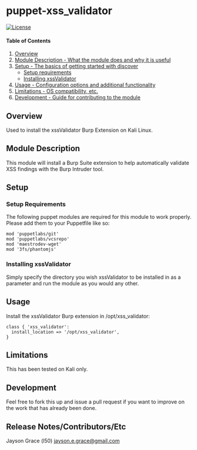 puppet-xss_validator
===================
[![License](http://img.shields.io/:license-mit-blue.svg)](http://doge.mit-license.org)

#### Table of Contents

1. [Overview](#overview)
2. [Module Description - What the module does and why it is
   useful](#module-description)
3. [Setup - The basics of getting started with discover](#setup)
    * [Setup requirements](#setup-requirements)
    * [Installing xssValidator](#installing-xssvalidator)
4. [Usage - Configuration options and additional functionality](#usage)
5. [Limitations - OS compatibility, etc.](#limitations)
6. [Development - Guide for contributing to the module](#development)

## Overview

Used to install the xssValidator Burp Extension on Kali Linux.

## Module Description

This module will install a Burp Suite extension to help automatically validate XSS findings with the Burp Intruder tool.

## Setup

### Setup Requirements

The following puppet modules are required for this module to work
properly. Please add them to your Puppetfile like so:

```
mod 'puppetlabs/git'
mod 'puppetlabs/vcsrepo'
mod 'maestrodev-wget'
mod '3fs/phantomjs'
```

### Installing xssValidator

Simply specify the directory you wish xssValidator to be installed in as
a parameter and run the module as you would any other.

## Usage
Install the xssValidator Burp extension in /opt/xss_validator:
```
class { 'xss_validator':
  install_location => '/opt/xss_validator',
}
```

## Limitations

This has been tested on Kali only.

## Development

Feel free to fork this up and issue a pull request if you want to
improve on the
work that has already been done.

## Release Notes/Contributors/Etc

Jayson Grace (l50) <jayson.e.grace@gmail.com>
